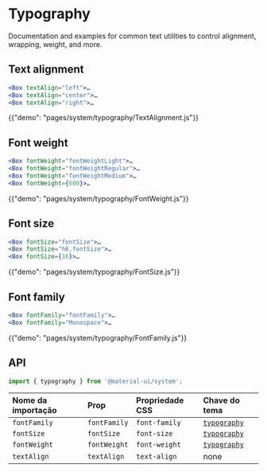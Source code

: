 # Typography

<p class="description">Documentation and examples for common text utilities to control alignment, wrapping, weight, and more.</p>

## Text alignment

```jsx
<Box textAlign="left">…
<Box textAlign="center">…
<Box textAlign="right">…
```

{{"demo": "pages/system/typography/TextAlignment.js"}}

## Font weight

```jsx
<Box fontWeight="fontWeightLight">…
<Box fontWeight="fontWeightRegular">…
<Box fontWeight="fontWeightMedium">…
<Box fontWeight={600}>…
```

{{"demo": "pages/system/typography/FontWeight.js"}}

## Font size

```jsx
<Box fontSize="fontSize">…
<Box fontSize="h6.fontSize">…
<Box fontSize={16}>…
```

{{"demo": "pages/system/typography/FontSize.js"}}

## Font family

```jsx
<Box fontFamily="fontFamily">…
<Box fontFamily="Monospace">…
```

{{"demo": "pages/system/typography/FontFamily.js"}}

## API

```js
import { typography } from '@material-ui/system';
```

| Nome da importação | Prop         | Propriedade CSS | Chave do tema                       |
|:------------------ |:------------ |:--------------- |:----------------------------------- |
| `fontFamily`       | `fontFamily` | `font-family`   | [`typography`](/system/typography/) |
| `fontSize`         | `fontSize`   | `font-size`     | [`typography`](/system/typography/) |
| `fontWeight`       | `fontWeight` | `font-weight`   | [`typography`](/system/typography/) |
| `textAlign`        | `textAlign`  | `text-align`    | none                                |